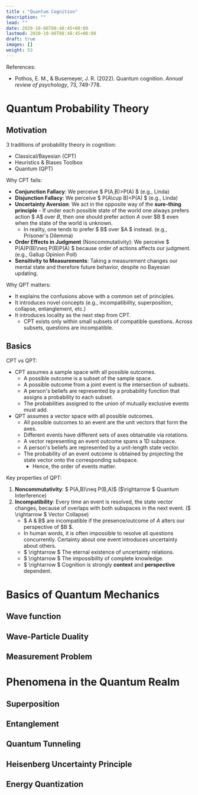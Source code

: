 ```yaml
---
title : "Quantum Cognition"
description: ""
lead: ""
date: 2020-10-06T08:48:45+00:00
lastmod: 2020-10-06T08:48:45+00:00
draft: true
images: []
weight: 53
---
```

References:
- Pothos, E. M., & Busemeyer, J. R. (2022). Quantum cognition. *Annual review of psychology*, 73, 749-778.



# Quantum Probability Theory
## Motivation
3 traditions of probability theory in cognition:
- Classical/Bayesian (CPT)
- Heuristics & Biases Toolbox
- Quantum (QPT)



Why CPT fails:
- **Conjunction Fallacy**: We perceive $ P(A,B)>P(A) $ (e.g., Linda)
- **Disjunction Fallacy**: We perceive $ P(A\cup B)<P(A) $ (e.g., Linda)
- **Uncertainty Aversion**: We act in the opposite way of the **sure-thing principle** - If under each possible state of the world one always prefers action $ A$ over $B$, then one should prefer action $A$ over $B $ even when the state of the world is unknown.
    - In reality, one tends to prefer $ B$ over $A $ instead. (e.g., Prisoner's Dilemma)
- **Order Effects in Judgment** (Noncommutativity): We perceive $ P(A)P(B)\neq P(B)P(A) $ because order of actions affects our judgment. (e.g., Gallup Opinion Poll) 
- **Sensitivity to Measurements**: Taking a measurement changes our mental state and therefore future behavior, despite no Bayesian updating.



Why QPT matters:
- It explains the confusions above with a common set of principles.
- It introduces novel concepts (e.g., incompatibility, superposition, collapse, entanglement, etc.)
- It introduces locality as the next step from CPT.
    - CPT exists only within small subsets of compatible questions. Across subsets, questions are incompatible.



## Basics
CPT vs QPT:
- CPT assumes a sample space with all possible outcomes.
    - A possible outcome is a subset of the sample space.
    - A possible outcome from a joint event is the intersection of subsets.
    - A person's beliefs are represented by a probability function that assigns a probability to each subset.
    - The probabilities assigned to the union of mutually exclusive events must add.
- QPT assumes a vector space with all possible outcomes.
    - All possible outcomes to an event are the unit vectors that form the axes.
    - Different events have different sets of axes obtainable via rotations.
    - A vector representing an event outcome spans a 1D subspace.
    - A person's beliefs are represented by a unit-length state vector.
    - The probability of an event outcome is obtained by projecting the state vector onto the corresponding subspace.
        - Hence, the order of events matter.

Key properties of QPT:
1. **Noncommutativity**: $ P(A,B)\neq P(B,A)$ ($\rightarrow $ Quantum Interference)
2. **Incompatibility**: Every time an event is resolved, the state vector changes, because of overlaps with both subspaces in the next event. ($ \rightarrow $ Vector Collapse)
    - $ A \& B$ are incompatible if the presence/outcome of $A$ alters our perspective of $B $.
    - In human words, it is often impossible to resolve all questions concurrently. Certainty about one event introduces uncertainty about others.
    - $ \rightarrow $ The eternal existence of uncertainty relations.
    - $ \rightarrow $ The impossibility of complete knowledge.
    - $ \rightarrow $ Cognition is strongly **context** and **perspective** dependent.

# Basics of Quantum Mechanics

## Wave function

## Wave-Particle Duality

## Measurement Problem

# Phenomena in the Quantum Realm

## Superposition

## Entanglement

## Quantum Tunneling

## Heisenberg Uncertainty Principle

## Energy Quantization

